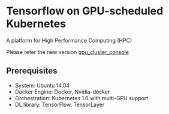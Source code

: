 # Tensorflow on GPU-scheduled Kubernetes

A platform for High Performance Computing (HPC)

Please refer the new version [gpu_cluster_console](https://github.com/llan-ml/gpu_cluster_console)

## Prerequisites

- System: Ubuntu 14.04
- Docker Engine: Docker, Nvidia-docker
- Orchestration: Kubernetes 1.6 with multi-GPU support
- DL library: TensorFlow, TensorLayer

